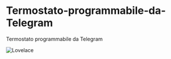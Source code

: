 # Termostato-programmabile-da-Telegram
Termostato programmabile da Telegram

![Lovelace](https://i.imgur.com/FcgOm4I.jpg)
